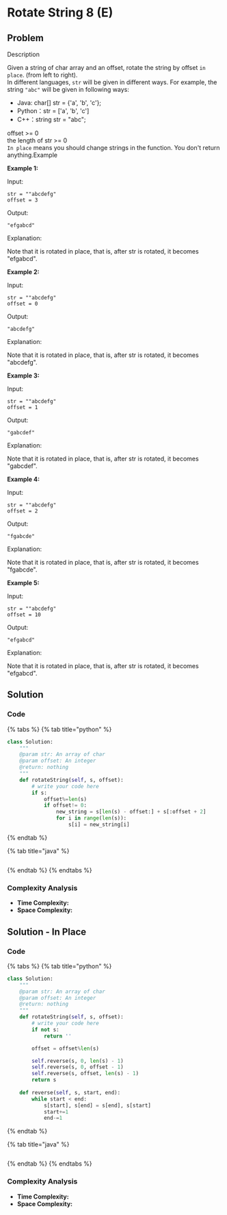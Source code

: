 # Rotate String 8 \(E\)

## Problem

Description

Given a string of char array and an offset, rotate the string by offset `in place`. \(from left to right\).  
In different languages, `str` will be given in different ways. For example, the string `"abc"` will be given in following ways:

* Java: char\[\] str = {'a', 'b', 'c'};
* Python：str = \['a', 'b', 'c'\]
* C++：string str = "abc";

offset &gt;= 0  
the length of str &gt;= 0  
`In place` means you should change strings in the function. You don't return anything.Example

**Example 1:**

Input:

```text
str = ""abcdefg"
offset = 3
```

Output:

```text
"efgabcd"
```

Explanation:

Note that it is rotated in place, that is, after str is rotated, it becomes "efgabcd".

**Example 2:**

Input:

```text
str = ""abcdefg"
offset = 0
```

Output:

```text
"abcdefg"
```

Explanation:

Note that it is rotated in place, that is, after str is rotated, it becomes "abcdefg".

**Example 3:**

Input:

```text
str = ""abcdefg"
offset = 1
```

Output:

```text
"gabcdef"
```

Explanation:

Note that it is rotated in place, that is, after str is rotated, it becomes "gabcdef".

**Example 4:**

Input:

```text
str = ""abcdefg"
offset = 2
```

Output:

```text
"fgabcde"
```

Explanation:

Note that it is rotated in place, that is, after str is rotated, it becomes "fgabcde".

**Example 5:**

Input:

```text
str = ""abcdefg"
offset = 10
```

Output:

```text
"efgabcd"
```

Explanation:

Note that it is rotated in place, that is, after str is rotated, it becomes "efgabcd".

## Solution 

### Code

{% tabs %}
{% tab title="python" %}
```python
class Solution:
    """
    @param str: An array of char
    @param offset: An integer
    @return: nothing
    """
    def rotateString(self, s, offset):
        # write your code here
        if s:
            offset%=len(s)
            if offset!= 0:
                new_string = s[len(s) - offset:] + s[:offset + 2]
                for i in range(len(s)):
                    s[i] = new_string[i]
```
{% endtab %}

{% tab title="java" %}
```

```
{% endtab %}
{% endtabs %}

### Complexity Analysis

* **Time Complexity:**
* **Space Complexity:**

## Solution - In Place

### Code

{% tabs %}
{% tab title="python" %}
```python
class Solution:
    """
    @param str: An array of char
    @param offset: An integer
    @return: nothing
    """
    def rotateString(self, s, offset):
        # write your code here
        if not s:
            return ''

        offset = offset%len(s)

        self.reverse(s, 0, len(s) - 1)
        self.reverse(s, 0, offset - 1)
        self.reverse(s, offset, len(s) - 1)
        return s
    
    def reverse(self, s, start, end):
        while start < end:
            s[start], s[end] = s[end], s[start]
            start+=1
            end-=1
```
{% endtab %}

{% tab title="java" %}
```

```
{% endtab %}
{% endtabs %}

### Complexity Analysis

* **Time Complexity:**
* **Space Complexity:**

## 

